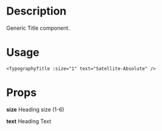 # Description

Generic Title component.

# Usage

```vue
<TypographyTitle :size="1" text="Satellite-Absolute" />
```

# Props

**size** Heading size (1-6)

**text** Heading Text
